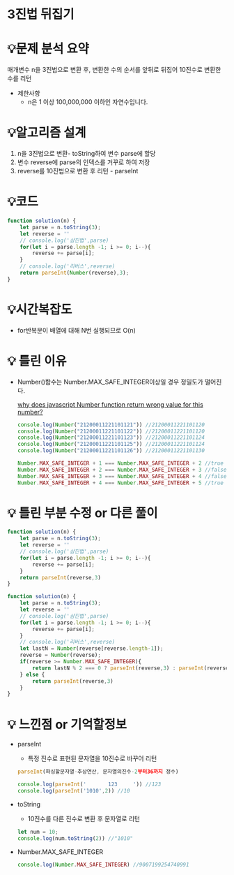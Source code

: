 # 3진법 뒤집기

# 💡**문제 분석 요약**

매개변수 n을 3진법으로 변환 후, 변환한 수의 순서를 앞뒤로 뒤집어 10진수로 변환한 수를 리턴

- 제한사항
    - n은 1 이상 100,000,000 이하인 자연수입니다.

# 💡**알고리즘 설계**

1. n을 3진법으로 변환- toString하여 변수 parse에 할당 
2. 변수 reverse에 parse의 인덱스를 거꾸로 하여 저장
3. reverse를 10진법으로 변환 후 리턴 - parseInt

# 💡코드

```jsx
function solution(n) {
    let parse = n.toString(3);
    let reverse = ''
    // console.log('삼진법',parse)
    for(let i = parse.length -1; i >= 0; i--){
        reverse += parse[i];
    }
    // console.log('리버스',reverse)
    return parseInt(Number(reverse),3);
}
```

# 💡시간복잡도

- for반복문이 배열에 대해 N번 실행되므로 O(n)

# 💡 틀린 이유

- Number()함수는 Number.MAX_SAFE_INTEGER이상일 경우 정밀도가 떨어진다.
    
    [why does javascript Number function return wrong value for this number?](https://stackoverflow.com/questions/38372658/why-does-javascript-number-function-return-wrong-value-for-this-number)
    
    ```jsx
    console.log(Number("21200011221101121")) //21200011221101120
    console.log(Number("21200011221101122")) //21200011221101120
    console.log(Number("21200011221101123")) //21200011221101124
    console.log(Number("21200011221101125")) //21200011221101124
    console.log(Number("21200011221101126")) //21200011221101130
    
    Number.MAX_SAFE_INTEGER + 1 === Number.MAX_SAFE_INTEGER + 2 //true
    Number.MAX_SAFE_INTEGER + 2 === Number.MAX_SAFE_INTEGER + 3 //false
    Number.MAX_SAFE_INTEGER + 3 === Number.MAX_SAFE_INTEGER + 4 //false
    Number.MAX_SAFE_INTEGER + 4 === Number.MAX_SAFE_INTEGER + 5 //true
    
    ```
    

# 💡 틀린 부분 수정 or 다른 풀이

```jsx
function solution(n) {
    let parse = n.toString(3);
    let reverse = ''
    // console.log('삼진법',parse)
    for(let i = parse.length -1; i >= 0; i--){
        reverse += parse[i];
    }
    return parseInt(reverse,3)
}
```

```jsx
function solution(n) {
    let parse = n.toString(3);
    let reverse = ''
    // console.log('삼진법',parse)
    for(let i = parse.length -1; i >= 0; i--){
        reverse += parse[i];
    }
    // console.log('리버스',reverse)
    let lastN = Number(reverse[reverse.length-1]);
    reverse = Number(reverse);
    if(reverse >= Number.MAX_SAFE_INTEGER){
        return lastN % 2 === 0 ? parseInt(reverse,3) : parseInt(reverse,3)+1;
    } else {
        return parseInt(reverse,3)
    }
}
```

# 💡 느낀점 or 기억할정보

- parseInt
    - 특정 진수로 표현된 문자열을 10진수로 바꾸어 리턴
    
    ```jsx
    parseInt(파싱할문자열-추상연산, 문자열의진수-2부터36까지 정수)
    
    console.log(parseInt('       123     ')) //123
    console.log(parseInt('1010',2)) //10
    ```
    
- toString
    - 10진수를 다른 진수로 변환 후 문자열로 리턴
    
    ```jsx
    let num = 10;
    console.log(num.toString(2)) //"1010"
    ```
    
- Number.MAX_SAFE_INTEGER
    ```jsx
    console.log(Number.MAX_SAFE_INTEGER) //9007199254740991
    
    ```
